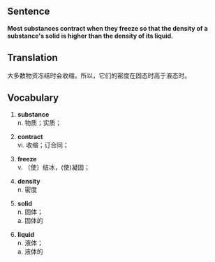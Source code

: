 ## Sentence

**Most substances contract when they freeze so that the density of a substance's solid is higher than the density of its liquid.**

## Translation

大多数物资冻结时会收缩，所以，它们的密度在固态时高于液态时。      


## Vocabulary   

1. **substance**   
n. 物质；实质；   

2. **contract**    
vi. 收缩；订合同；     

3. **freeze**   
v. （使）结冰，(使)凝固；       

4. **density**    
n. 密度    

5. **solid**    
n. 固体；   
a. 固体的     

6. **liquid**    
n. 液体；   
a. 液体的    

